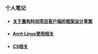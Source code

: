 ### 个人笔记<br>

- #### [关于重构科创项目客户端的框架设计草案](./nano.md)<br>

- #### [Arch Linux使用相关](./arch.md)<br>

- #### [CS相关](./CSNode.md)
